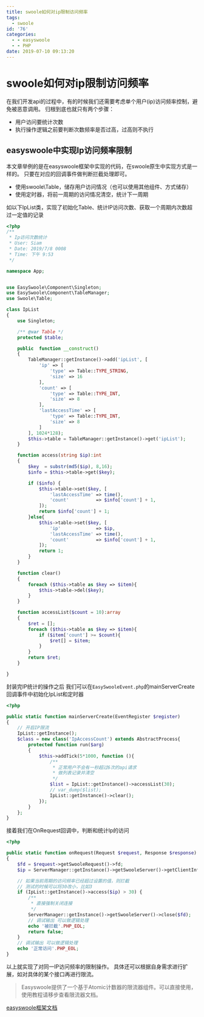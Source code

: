 ```yaml
---
title: swoole如何对ip限制访问频率
tags:
  - swoole
id: '76'
categories:
  - - easyswoole
  - - PHP
date: 2019-07-10 09:13:20
---
```


# swoole如何对ip限制访问频率

在我们开发api的过程中，有的时候我们还需要考虑单个用户(ip)访问频率控制，避免被恶意调用。 归根到底也就只有两个步骤：

*   用户访问要统计次数
*   执行操作逻辑之前要判断次数频率是否过高，过高则不执行

## easyswoole中实现Ip访问频率限制

本文章举例的是在easyswoole框架中实现的代码，在swoole原生中实现方式是一样的。 只要在对应的回调事件做判断拦截处理即可。

*   使用swoole\\Table，储存用户访问情况（也可以使用其他组件、方式储存）
*   使用定时器，将前一周期的访问情况清空，统计下一周期

如以下IpList类，实现了初始化Table、统计IP访问次数、获取一个周期内次数超过一定值的记录

```php
<?php
/**
 * Ip访问次数统计
 * User: Siam
 * Date: 2019/7/8 0008
 * Time: 下午 9:53
 */

namespace App;


use EasySwoole\Component\Singleton;
use EasySwoole\Component\TableManager;
use Swoole\Table;

class IpList
{
    use Singleton;

    /** @var Table */
    protected $table;

    public  function __construct()
    {
        TableManager::getInstance()->add('ipList', [
            'ip' => [
                'type' => Table::TYPE_STRING,
                'size' => 16
            ],
            'count' => [
                'type' => Table::TYPE_INT,
                'size' => 8
            ],
            'lastAccessTime' => [
                'type' => Table::TYPE_INT,
                'size' => 8
            ]
        ], 1024*128);
        $this->table = TableManager::getInstance()->get('ipList');
    }

    function access(string $ip):int
    {
        $key  = substr(md5($ip), 8,16);
        $info = $this->table->get($key);

        if ($info) {
            $this->table->set($key, [
                'lastAccessTime' => time(),
                'count'          => $info['count'] + 1,
            ]);
            return $info['count'] + 1;
        }else{
            $this->table->set($key, [
                'ip'             => $ip,
                'lastAccessTime' => time(),
                'count'          => $info['count'] + 1,
            ]);
            return 1;
        }
    }

    function clear()
    {
        foreach ($this->table as $key => $item){
            $this->table->del($key);
        }
    }

    function accessList($count = 10):array
    {
        $ret = [];
        foreach ($this->table as $key => $item){
            if ($item['count'] >= $count){
                $ret[] = $item;
            }
        }
        return $ret;
    }

}
```

封装完IP统计的操作之后 我们可以在`EasySwooleEvent.php`的mainServerCreate回调事件中初始化IpList和定时器

```php
<?php

public static function mainServerCreate(EventRegister $register)
{
    // 开启IP限流
    IpList::getInstance();
    $class = new class('IpAccessCount') extends AbstractProcess{
        protected function run($arg)
        {
            $this->addTick(5*1000, function (){
                /**
                 * 正常用户不会有一秒超过6次的api请求
                 * 做列表记录并清空
                 */
                $list = IpList::getInstance()->accessList(30);
                // var_dump($list);
                IpList::getInstance()->clear();
            });
        }
    };
}
```

接着我们在OnRequest回调中，判断和统计Ip的访问

```php
<?php

public static function onRequest(Request $request, Response $response): bool
{
    $fd = $request->getSwooleRequest()->fd;
    $ip = ServerManager::getInstance()->getSwooleServer()->getClientInfo($fd)['remote_ip'];

    // 如果当前周期的访问频率已经超过设置的值，则拦截
    // 测试的时候可以将30改小，比如3
    if (IpList::getInstance()->access($ip) > 30) {
        /**
         * 直接强制关闭连接
         */
        ServerManager::getInstance()->getSwooleServer()->close($fd);
        // 调试输出 可以做逻辑处理
        echo '被拦截'.PHP_EOL;
        return false;
    }
    // 调试输出 可以做逻辑处理
    echo '正常访问'.PHP_EOL;
}
```

以上就实现了对同一IP访问频率的限制操作。 具体还可以根据自身需求进行扩展，如对具体的某个接口再进行限流。

> Easyswoole提供了一个基于Atomic计数器的限流器组件。可以直接使用，使用教程请移步查看限流器文档。

[easyswoole框架文档](http://https://www.easyswoole.com/Cn/Components/atomicLimit.html "easyswoole框架文档")